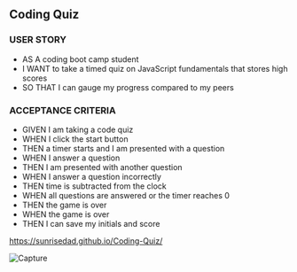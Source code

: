 ## Coding Quiz


### USER STORY
* AS A coding boot camp student
* I WANT to take a timed quiz on JavaScript fundamentals that stores high scores
* SO THAT I can gauge my progress compared to my peers

### ACCEPTANCE CRITERIA
* GIVEN I am taking a code quiz
* WHEN I click the start button
* THEN a timer starts and I am presented with a question
* WHEN I answer a question
* THEN I am presented with another question
* WHEN I answer a question incorrectly
* THEN time is subtracted from the clock
* WHEN all questions are answered or the timer reaches 0
* THEN the game is over
* WHEN the game is over
* THEN I can save my initials and score

https://sunrisedad.github.io/Coding-Quiz/


![Capture](https://user-images.githubusercontent.com/84816623/129595325-15fe342c-5ff7-4207-a222-92279887d999.PNG)
